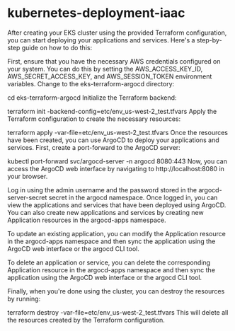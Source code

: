 # kubernetes-deployment-iaac


After creating your EKS cluster using the provided Terraform configuration, you can start deploying your applications and services. Here's a step-by-step guide on how to do this:

First, ensure that you have the necessary AWS credentials configured on your system. You can do this by setting the AWS_ACCESS_KEY_ID, AWS_SECRET_ACCESS_KEY, and AWS_SESSION_TOKEN environment variables.
Change to the eks-terraform-argocd directory:


cd eks-terraform-argocd
Initialize the Terraform backend:

terraform init -backend-config=etc/env_us-west-2_test.tfvars
Apply the Terraform configuration to create the necessary resources:


terraform apply -var-file=etc/env_us-west-2_test.tfvars
Once the resources have been created, you can use ArgoCD to deploy your applications and services. First, create a port-forward to the ArgoCD server:

kubectl port-forward svc/argocd-server -n argocd 8080:443
Now, you can access the ArgoCD web interface by navigating to http://localhost:8080 in your browser.

Log in using the admin username and the password stored in the argocd-server-secret secret in the argocd namespace.
Once logged in, you can view the applications and services that have been deployed using ArgoCD. You can also create new applications and services by creating new Application resources in the argocd-apps namespace.

To update an existing application, you can modify the Application resource in the argocd-apps namespace and then sync the application using the ArgoCD web interface or the argocd CLI tool.

To delete an application or service, you can delete the corresponding Application resource in the argocd-apps namespace and then sync the application using the ArgoCD web interface or the argocd CLI tool.

Finally, when you're done using the cluster, you can destroy the resources by running:

terraform destroy -var-file=etc/env_us-west-2_test.tfvars
This will delete all the resources created by the Terraform configuration.
